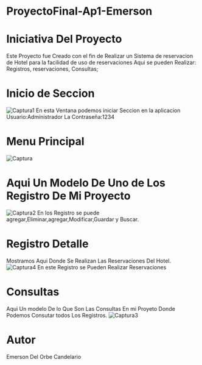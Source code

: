 # ProyectoFinal-Ap1-Emerson

#  Iniciativa Del Proyecto
Este Proyecto fue Creado con el fin de Realizar un Sistema de reservacion de Hotel para la facilidad de uso de reservaciones Aqui se pueden Realizar: Registros, reservaciones, Consultas;
# Inicio de Seccion
![Captura1](https://user-images.githubusercontent.com/54726092/69751511-a4871600-1125-11ea-8bac-448d6034f4ee.JPG)
En esta Ventana podemos iniciar Seccion en la aplicacion 
Usuario:Administrador
La Contraseña:1234

# Menu Principal
![Captura](https://user-images.githubusercontent.com/54726092/69751834-44dd3a80-1126-11ea-814e-0dd02ea7b87e.JPG)

# Aqui Un Modelo De Uno de Los Registro De Mi Proyecto

![Captura2](https://user-images.githubusercontent.com/54726092/69752089-e2386e80-1126-11ea-847d-386bb1e427f2.JPG)
En los Registro se puede agregar,Eliminar,agregar,Modificar,Guardar y Buscar.

# Registro Detalle
 Mostramos Aqui Donde Se Realizan Las Reservaciones Del Hotel.
![Captura4](https://user-images.githubusercontent.com/54726092/69752165-08f6a500-1127-11ea-9a39-49e563f22ddf.JPG)
En este Registro se Pueden Realizar Reservaciones 
# Consultas
Aqui Un modelo De lo Que Son Las Consultas En mi Proyeto Donde Podemos Consutar todos Los Registros.
![Captura3](https://user-images.githubusercontent.com/54726092/69752401-786c9480-1127-11ea-954e-2826239eb90e.JPG)
# Autor 
Emerson Del Orbe Candelario

